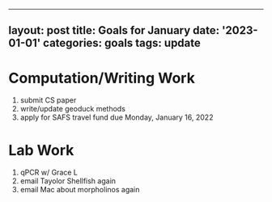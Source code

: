  ---
layout: post
title: Goals for January
date: '2023-01-01'
categories: goals
tags: update
---

# Computation/Writing Work
1. submit CS paper
2. write/update geoduck methods
3. apply for SAFS travel fund due Monday, January 16, 2022

# Lab Work
1. qPCR w/ Grace L
2. email Tayolor Shellfish again
3. email Mac about morpholinos again 
